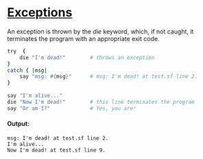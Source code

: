 [1]: https://rosettacode.org/wiki/Exceptions

# [Exceptions][1]

An exception is thrown by the _die_ keyword, which, if not caught, it terminates the program with an appropriate exit code.

```ruby
try  {
    die "I'm dead!"        # throws an exception
}
catch { |msg|
    say "msg: #{msg}"      # msg: I'm dead! at test.sf line 2.
}
 
say "I'm alive..."
die "Now I'm dead!"        # this line terminates the program
say "Or am I?"             # Yes, you are!
```

#### Output:
```
msg: I'm dead! at test.sf line 2.
I'm alive...
Now I'm dead! at test.sf line 9.
```
